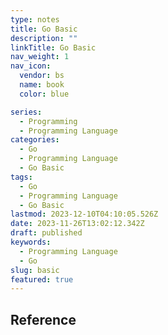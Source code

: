 ```yaml
---
type: notes
title: Go Basic
description: ""
linkTitle: Go Basic
nav_weight: 1
nav_icon:
  vendor: bs
  name: book
  color: blue

series:
  - Programming
  - Programming Language
categories:
  - Go
  - Programming Language
  - Go Basic
tags:
  - Go
  - Programming Language
  - Go Basic
lastmod: 2023-12-10T04:10:05.526Z
date: 2023-11-26T13:02:12.342Z
draft: published
keywords:
  - Programming Language
  - Go
slug: basic
featured: true
---
```


## Reference
